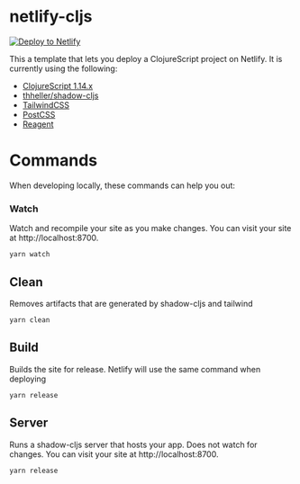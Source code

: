 # netlify-cljs

[![Deploy to Netlify](https://www.netlify.com/img/deploy/button.svg)](https://app.netlify.com/start/deploy?repository=https://github.com/bryanmikaelian/netlify-cljs)

This a template that lets you deploy a ClojureScript project on Netlify. It is currently using the following:

- [ClojureScript 1.14.x](https://clojurescript.org/)
- [thheller/shadow-cljs](https://github.com/thheller/shadow-cljs)
- [TailwindCSS](https://tailwindcss.com/)
- [PostCSS](https://postcss.org/)
- [Reagent](https://reagent-project.github.io/)

# Commands

When developing locally, these commands can help you out:

### Watch

Watch and recompile your site as you make changes. You can visit your site at http://localhost:8700.

``` shell
yarn watch
```

## Clean

Removes artifacts that are generated by shadow-cljs and tailwind

``` shell
yarn clean
```

## Build

Builds the site for release. Netlify will use the same command when deploying

``` shell
yarn release
```

## Server

Runs a shadow-cljs server that hosts your app. Does not watch for changes. You can visit your site at http://localhost:8700.

``` shell
yarn release
```
